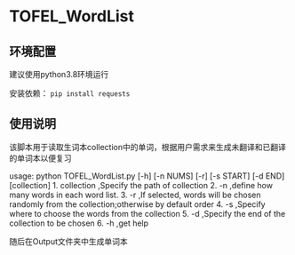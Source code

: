 # TOFEL_WordList

## 环境配置

建议使用python3.8环境运行

安装依赖： `pip install requests`

## 使用说明

 该脚本用于读取生词本collection中的单词，根据用户需求来生成未翻译和已翻译的单词本以便复习
 
 usage:
    python TOFEL_WordList.py [-h] [-n NUMS] [-r] [-s START] [-d END] [collection]
      1. collection ,Specify the path of collection
      2. -n ,define how many words in each word list.
      3. -r ,If selected, words will be chosen randomly from the collection;otherwise by default order
      4. -s ,Specify where to choose the words from the collection
      5. -d ,Specify the end of the collection to be chosen
      6. -h ,get help

随后在Output文件夹中生成单词本


   
